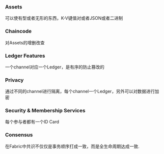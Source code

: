 ### Assets

可以使有型或者无形的东西，K-V键值对或者JSON或者二进制

### Chaincode

对Assets的增删改查

### Ledger Features

一个channel对应一个Ledger，是有序的防止篡改的

### Privacy

通过不同的channel进行隔离，每个channel一个Ledger，另外可以对数据进行加密

### Security & Membership Services

每个参与者都有一个ID Card

### Consensus

在Fabric中共识不仅仅是事务顺序打成一致，而是全生命周期达成一致.
